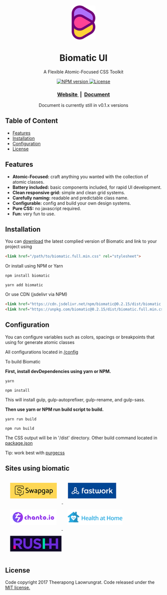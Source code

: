 <p align="center">
  <a href="https://biomatic-ui.com">
  	<img width=15% src="https://raw.githubusercontent.com/BioMaRu/biomatic/readme-resource/readme-images/logo.png">
  </a>
</p>

<h1 align="center">Biomatic UI</h1>
<p align="center">A Flexible Atomic-Focused CSS Toolkit</p>

<div align="center">
  <a href="https://npmjs.org/package/biomatic">
    <img src="https://img.shields.io/npm/v/biomatic.svg?style=flat-square"
      alt="NPM version" />
  </a>
  <a href="https://github.com/BioMaRu/biomatic/blob/master/LICENSE">
    <img src="https://img.shields.io/badge/license-MIT-blue.svg?style=flat-square"
      alt="License" />
  </a>
</div>

<div align="center">
  <h3>
    <a href="https://biomatic-ui.com">
      Website
    </a>
    <span> &nbsp;|&nbsp; </span>
    <a href="https://biomatic-ui.com/document/introduction">
      Document
    </a>
  </h3>
  <div>Document is currently still in v0.1.x versions</div>
</div>

## Table of Content
- [Features](#features)
- [Installation](#installation)
- [Configuration](#configuration)
- [License](#license)

## Features
- __Atomic-Focused:__ craft anything you wanted with the collection of atomic classes.
- __Battery included:__ basic components included, for rapid UI development.
- __Clean responsive grid:__ simple and clean grid systems.
- __Carefully naming:__ readable and predictable class name.
- __Configurable:__ config and build your own design systems.
- __Pure CSS:__ no javascript required.
- __Fun:__ very fun to use.

## Installation
You can [download](https://github.com/BioMaRu/biomatic/releases/download/v0.2.15/biomatic.full.min.css.zip) the latest complied version of Biomatic and link to your project using
```html
<link href="/path/to/biomatic.full.min.css" rel="stylesheet">
```

Or install using NPM or Yarn
```shell
npm install biomatic
```

```shell
yarn add biomatic
```

Or use CDN (jsdelivr via NPM)
```html
<link href="https://cdn.jsdelivr.net/npm/biomatic@0.2.15/dist/biomatic.full.min.css" rel="stylesheet">
<link href="https://unpkg.com/biomatic@0.2.15/dist/biomatic.full.min.css" rel="stylesheet">
```

## Configuration
You can configure variables such as colors, spacings or breakpoints that using for generate atomic classes

All configurations located in [/config](https://github.com/BioMaRu/biomatic/blob/master/src/config)

To build Biomatic

__First, install devDependencies using yarn or NPM.__
```shell
yarn
```

```shell
npm install
```
This will install gulp, gulp-autoprefixer, gulp-rename, and gulp-sass.


__Then use yarn or NPM run build script to build.__
```shell
yarn run build
```

```shell
npm run build
```

The CSS output will be in '/dist' directory.
Other build command located in [package.json](https://github.com/BioMaRu/biomatic/blob/master/package.json)

Tip: work best with [purgecss](https://github.com/FullHuman/purgecss)

## Sites using biomatic

<div style="display: fles">
  <a href="https://www.swapgap.com">
    <img height="50"
    style="margin: 16px" src="https://raw.githubusercontent.com/BioMaRu/biomatic/readme-resource/readme-images/swapgap.png?v=2">
  </a>
  <a href="https://fastwork.co">
    <img height="50"
    style="margin: 16px" src="https://raw.githubusercontent.com/BioMaRu/biomatic/readme-resource/readme-images/fastwork.png">
  </a>
  <a href="https://chanto.io">
    <img height="50"
    style="margin: 16px" src="https://raw.githubusercontent.com/BioMaRu/biomatic/readme-resource/readme-images/chanto.png">
  </a>
  <a href="https://healthathome.in.th/">
    <img height="50"
    style="margin: 16px" src="https://raw.githubusercontent.com/BioMaRu/biomatic/readme-resource/readme-images/healthathome.png">
  </a>
  <a href="https://rushh.co/">
    <img height="50"
    style="margin: 16px" src="https://raw.githubusercontent.com/BioMaRu/biomatic/readme-resource/readme-images/rushh.png">
  </a>
</div>

## License
Code copyright 2017 Theerapong Laowrungrat. Code released under the <a href="https://github.com/BioMaRu/biomatic/blob/master/LICENSE">MIT license.</a>
